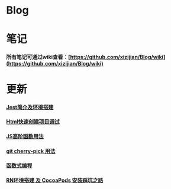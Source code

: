 # Blog
# 笔记
#### 所有笔记可通过wiki查看：[https://github.com/xizijian/Blog/wiki](https://github.com/xizijian/Blog/wiki)
# 更新
#### [Jest简介及环境搭建](https://github.com/xizijian/Blog/wiki/Jest%E5%AD%A6%E4%B9%A0%E4%B9%8B%E8%B7%AF)
#### [Html快速创建项目调试](https://github.com/xizijian/Blog/blob/main/2021/html%E5%BF%AB%E9%80%9F%E5%88%9B%E5%BB%BAdemo%E7%BB%83%E4%B9%A0/html%E5%BF%AB%E9%80%9F%E5%88%9B%E5%BB%BAdemo%E7%BB%83%E4%B9%A0.md)
#### [JS高阶函数用法](https://github.com/xizijian/Blog/blob/main/2021/JS%E9%AB%98%E9%98%B6%E5%87%BD%E6%95%B0%E7%94%A8%E6%B3%95/js%E9%AB%98%E9%98%B6%E5%87%BD%E6%95%B0%E7%94%A8%E6%B3%95.md)
#### [git cherry-pick 用法](https://github.com/xizijian/Blog/wiki/git-cherry-pick-%E6%95%99%E7%A8%8B)
#### [函数式编程](https://github.com/xizijian/Blog/wiki/%E5%87%BD%E6%95%B0%E5%BC%8F%E7%BC%96%E7%A8%8B)

#### [RN环境搭建 及 CocoaPods 安装踩坑之路](https://github.com/xizijian/Blog/wiki/RN%E7%8E%AF%E5%A2%83%E6%90%AD%E5%BB%BA-%E5%8F%8A-CocoaPods-%E5%AE%89%E8%A3%85%E8%B8%A9%E5%9D%91%E4%B9%8B%E8%B7%AF)

